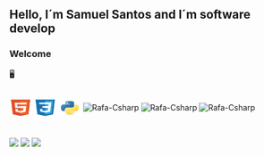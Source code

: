## Hello, I´m Samuel Santos and I´m software develop
### Welcome
🖥️ 

<div style="display: inline_block"><br>
  <img align="center" alt="Rafa-HTML" height="30" width="40" src="https://raw.githubusercontent.com/devicons/devicon/master/icons/html5/html5-original.svg">
  <img align="center" alt="Rafa-CSS" height="30" width="40" src="https://raw.githubusercontent.com/devicons/devicon/master/icons/css3/css3-original.svg">
  <img align="center" alt="Rafa-Python" height="30" width="40" src="https://raw.githubusercontent.com/devicons/devicon/master/icons/python/python-original.svg">
 <img align="center" alt="Rafa-Csharp" height="30" width="40" src="https://icongr.am/devicon/c-original.svg?size=128&color=currentColor"> 
 <img align="center" alt="Rafa-Csharp" height="30" width="40" src="https://icongr.am/devicon/java-original-wordmark.svg?size=128&color=currentColor">
 <img align="center" alt="Rafa-Csharp" height="30" width="40" src="https://devicon-website.vercel.app/api/mysql/original.svg">
</div>

  #
  <div> 
  <a href="https://www.instagram.com/samuelsantos_st/" target="_blank"><img src="https://img.shields.io/badge/-Instagram-%23E4405F?style=for-the-badge&logo=instagram&logoColor=white" target="_blank"></a>
  <a href = "mailto:samuelsantostss@gmail.com"><img src="https://img.shields.io/badge/-Gmail-%23333?style=for-the-badge&logo=gmail&logoColor=white" target="_blank"></a>
  <a href="https://www.linkedin.com/in/samuel-teixeira-917aa6266/" target="_blank"><img src="https://img.shields.io/badge/-LinkedIn-%230077B5?style=for-the-badge&logo=linkedin&logoColor=white" target="_blank"></a> 
  
</div>
